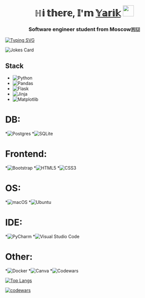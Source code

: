 <h1 align="center">ℍ𝕚 𝕥𝕙𝕖𝕣𝕖, 𝕀'𝕞 <a href="https://www.instagram.com/aguynamedyarik?igsh=MXhkcmtuczg1a2R2ag%3D%3D&utm_source=qr" target="_blank">𝕐𝕒𝕣𝕚𝕜</a> 
<img src="https://github.com/blackcater/blackcater/raw/main/images/Hi.gif" width="35" height="35"><h3 align="center">Software engineer student from Moscow🇷🇺</h3>

[![Typing SVG](https://readme-typing-svg.herokuapp.com?color=%2336BCF7&lines=Nice+to+see+ya)](https://git.io/typing-svg)


<img src="https://readme-jokes.vercel.app/api" alt="Jokes Card" />


## Stack
* ![Python](https://img.shields.io/badge/python-3670A0?style=for-the-badge&logo=python&logoColor=ffdd54)
* ![Pandas](https://img.shields.io/badge/pandas-%23150458.svg?style=for-the-badge&logo=pandas&logoColor=white)
* ![Flask](https://img.shields.io/badge/flask-%23000.svg?style=for-the-badge&logo=flask&logoColor=white)
* ![Jinja](https://img.shields.io/badge/jinja-white.svg?style=for-the-badge&logo=jinja&logoColor=black)
* ![Matplotlib](https://img.shields.io/badge/Matplotlib-%23ffffff.svg?style=for-the-badge&logo=Matplotlib&logoColor=black)

# DB:
*![Postgres](https://img.shields.io/badge/postgres-%23316192.svg?style=for-the-badge&logo=postgresql&logoColor=white)
*![SQLite](https://img.shields.io/badge/sqlite-%2307405e.svg?style=for-the-badge&logo=sqlite&logoColor=white)

# Frontend:
*![Bootstrap](https://img.shields.io/badge/bootstrap-%238511FA.svg?style=for-the-badge&logo=bootstrap&logoColor=white)
*![HTML5](https://img.shields.io/badge/html5-%23E34F26.svg?style=for-the-badge&logo=html5&logoColor=white)
*![CSS3](https://img.shields.io/badge/css3-%231572B6.svg?style=for-the-badge&logo=css3&logoColor=white)

# OS:
*![macOS](https://img.shields.io/badge/mac%20os-000000?style=for-the-badge&logo=macos&logoColor=F0F0F0)
*![Ubuntu](https://img.shields.io/badge/Ubuntu-E95420?style=for-the-badge&logo=ubuntu&logoColor=white)


# IDE:
*![PyCharm](https://img.shields.io/badge/pycharm-143?style=for-the-badge&logo=pycharm&logoColor=black&color=black&labelColor=green)
*![Visual Studio Code](https://img.shields.io/badge/Visual%20Studio%20Code-0078d7.svg?style=for-the-badge&logo=visual-studio-code&logoColor=white)


# Other:
*![Docker](https://img.shields.io/badge/docker-%230db7ed.svg?style=for-the-badge&logo=docker&logoColor=white)
*![Canva](https://img.shields.io/badge/Canva-%2300C4CC.svg?style=for-the-badge&logo=Canva&logoColor=white)
*![Codewars](https://img.shields.io/badge/Codewars-B1361E?style=for-the-badge&logo=codewars&logoColor=grey)



[![Top Langs](https://github-readme-stats.vercel.app/api/top-langs/?username=Yarchez&layout=compact)](https://github.com/anuraghazra/github-readme-stats)

[![codewars](https://www.codewars.com/users/Yarchez/badges/small)](https://www.codewars.com/users/Yarchez) 

